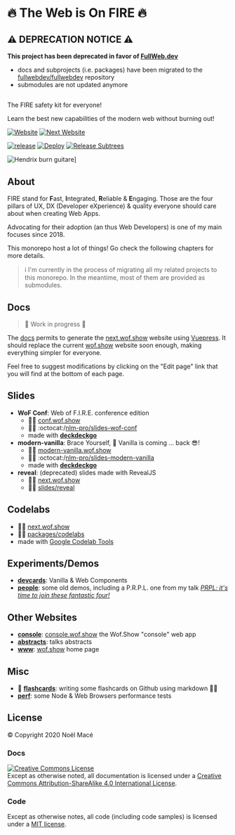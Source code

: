 # :fire: The Web is On FIRE :fire:

## :warning: DEPRECATION NOTICE :warning:

**This project has been deprecated in favor of [FullWeb.dev](https://github.com/fullwebdev/fullwebdev)**

- docs and subprojects (i.e. packages) have been migrated to the [fullwebdev/fullwebdev](https://github.com/fullwebdev/fullwebdev) repository
- submodules are not updated anymore

##

The FIRE safety kit for everyone!

Learn the best new capabilities of the modern web without burning out!

[![Website](https://img.shields.io/website?up_message=wof.show&url=https%3A%2F%2Fwof.show)](https://wof.show)
[![Next Website](https://img.shields.io/website?up_message=next.wof.show&url=https%3A%2F%2Fnext.wof.show&label=next%20website)](https://next.wof.show)

[![release](https://img.shields.io/github/v/tag/nlm-pro/web-on-fire?sort=semver&include_prereleases&label=release)](https://githuib.com/nlm-pro/web-on-fire/blob/master/CHANGELOG.md)
[![Deploy](https://githuib.com/nlm-pro/web-on-fire/workflows/Deploy/badge.svg)](https://githuib.com/nlm-pro/web-on-fire/actions?query=workflow%3ADeploy)
[![Release Subtrees](https://githuib.com/nlm-pro/web-on-fire/workflows/Release%20Subtrees/badge.svg)](https://githuib.com/nlm-pro/web-on-fire/actions?query=workflow%3A%22Release+Subtrees%22)

![Hendrix burn guitare](https://media.giphy.com/media/SpZEbPjQTTKZa/giphy.gif)]

## About

FIRE stand for **F**ast, **I**ntegrated, **R**eliable & **E**ngaging.
Those are the four pillars of UX, DX (Developer eXperience) & quality everyone should care about when creating Web Apps.

Advocating for their adoption (an thus Web Developers) is one of my main focuses since 2018.

This monorepo host a lot of things! Go check the following chapters for more details.

> :information_source: I'm currently in the process of migrating all my related projects to this monorepo.
> In the meantime, most of them are provided as submodules.

## Docs

> :construction: Work in progress :construction:

The [docs](./docs) permits to generate the [next.wof.show](https://next.wof.show) website using [Vuepress](https://vuepress.vuejs.org/). It should replace the current [wof.show](https://wof.show) website soon enough, making everything simpler for everyone.

Feel free to suggest modifications by clicking on the "Edit page" link that you will find at the bottom of each page.

## Slides

- **WoF Conf**: Web of F.I.R.E. conference edition
  - :man_teacher: [conf.wof.show](conf.wof.show)
  - :man_technologist: :octocat:/[nlm-pro/slides-wof-conf](https://githuib.com/nlm-pro/slides-wof-conf)
  - made with [**deckdeckgo**](http://deckdeckgo.com/)
- **modern-vanilla**: Brace Yourself, :icecream: Vanilla is coming ... back :sunglasses:!
  - :man_teacher: [modern-vanilla.wof.show](https://modern-vanilla.wof.show)
  - :man_technologist: :octocat:/[nlm-pro/slides-modern-vanilla](https://githuib.com/nlm-pro/slides-modern-vanilla)
  - made with [**deckdeckgo**](http://deckdeckgo.com/)
- **reveal**: (deprecated) slides made with RevealJS
  - :man_teacher: [next.wof.show](http://next.wof.show/slides/reveal/)
  - :man_technologist: [slides/reveal](./slides/reveal)

## Codelabs

- :man_teacher: [next.wof.show](http://next.wof.show/codelabs/)
- :man_technologist: [packages/codelabs](./packages/codelabs)
- made with [Google Codelab Tools](https://github.com/googlecodelabs/tools)

## Experiments/Demos

- [**devcards**](https://githuib.com/nlm-pro/devcards): Vanilla & Web Components
- [**people**](https://githuib.com/nlm-pro/prpl-demo): some old demos, including a P.R.P.L. one from my talk [_PRPL: it's time to join these fantastic four!_](https://reveal.wof.show/BoW-PRPL-2019.html#/)

## Other Websites

- [**console**](https://githuib.com/nlm-pro/wofshow-console): [console.wof.show](https://console.wof.show) the Wof.Show "console" web app
- [**abstracts**](https://githuib.com/nlm-pro/abstracts): talks abstracts
- [**www**](https://githuib.com/nlm-pro/wwwof): [wof.show](https://wof.show) home page

## Misc

- :construction: [**flashcards**](./misc/flashcards): writing some flashcards on Github using markdown :man_shrugging:
- [**perf**](./misc/perf): some Node & Web Browsers performance tests

## License

© Copyright 2020 Noël Macé

### Docs

<a rel="license" href="http://creativecommons.org/licenses/by-sa/4.0/"><img alt="Creative Commons License" style="border-width:0" src="https://i.creativecommons.org/l/by-sa/4.0/88x31.png" /></a><br />Except as otherwise noted, all documentation is licensed under a <a rel="license" href="http://creativecommons.org/licenses/by-sa/4.0/">Creative Commons Attribution-ShareAlike 4.0 International License</a>.

### Code

Except as otherwise notes, all code (including code samples) is licensed under a [MIT license](./LICENSE).

